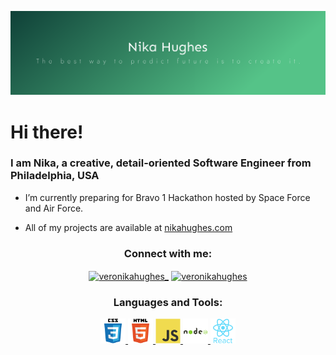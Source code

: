 ![Header](https://github.com/nikahughes/NikaHughes/blob/8bd43c5ea88e30ac00e2451110434790409b02d6/cover-v2.png "Header")
<h1 align="left">Hi there!</h1>
<h3 align="left">I am Nika, a creative, detail-oriented Software Engineer from Philadelphia, USA</h3>

- I’m currently preparing for Bravo 1 Hackathon hosted by Space Force and Air Force.

- All of my projects are available at [nikahughes.com](nikahughes.com)

<h3 align="center">Connect with me:</h3>
<p align="center">
<a href="https://twitter.com/veronikahughes_" target="blank"><img align="center" src="https://raw.githubusercontent.com/rahuldkjain/github-profile-readme-generator/master/src/images/icons/Social/twitter.svg" alt="veronikahughes_" height="30" width="40" /></a>
<a href="https://linkedin.com/in/veronikahughes" target="blank"><img align="center" src="https://raw.githubusercontent.com/rahuldkjain/github-profile-readme-generator/master/src/images/icons/Social/linked-in-alt.svg" alt="veronikahughes" height="30" width="40" /></a>
</p>

<h3 align="center">Languages and Tools:</h3>
<p align="center"> <a href="https://www.w3schools.com/css/" target="_blank" rel="noreferrer"> <img src="https://raw.githubusercontent.com/devicons/devicon/master/icons/css3/css3-original-wordmark.svg" alt="css3" width="40" height="40"/> </a> <a href="https://www.w3.org/html/" target="_blank" rel="noreferrer"> <img src="https://raw.githubusercontent.com/devicons/devicon/master/icons/html5/html5-original-wordmark.svg" alt="html5" width="40" height="40"/> </a> <a href="https://developer.mozilla.org/en-US/docs/Web/JavaScript" target="_blank" rel="noreferrer"> <img src="https://raw.githubusercontent.com/devicons/devicon/master/icons/javascript/javascript-original.svg" alt="javascript" width="40" height="40"/> </a> <a href="https://nodejs.org" target="_blank" rel="noreferrer"> <img src="https://raw.githubusercontent.com/devicons/devicon/master/icons/nodejs/nodejs-original-wordmark.svg" alt="nodejs" width="40" height="40"/> </a> <a href="https://reactjs.org/" target="_blank" rel="noreferrer"> <img src="https://raw.githubusercontent.com/devicons/devicon/master/icons/react/react-original-wordmark.svg" alt="react" width="40" height="40"/> </a> </p>
